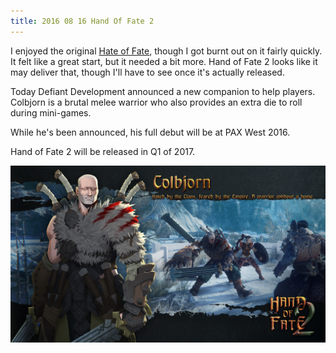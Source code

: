 ```yaml
---
title: 2016 08 16 Hand Of Fate 2
---
```


I enjoyed the original [Hate of Fate](http://www.purplepawn.com/2014/08/second-lookhand-of-fate/), though I got burnt out on it fairly quickly. It felt like a great start, but it needed a bit more. Hand of Fate 2 looks like it may deliver that, though I'll have to see once it's actually released.

Today Defiant Development announced a new companion to help players. Colbjorn is a brutal melee warrior who also provides an extra die to roll during mini-games.

While he's been announced, his full debut will be at PAX West 2016.

Hand of Fate 2 will be released in Q1 of 2017.

![Colbjorn Promo](/images/handfate2/Colbjorn_Promo.jpg)
